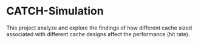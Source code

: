 # CATCH-Simulation
This project analyze and explore the findings of how different cache sized associated with different cache designs affect the performance (hit rate). 

